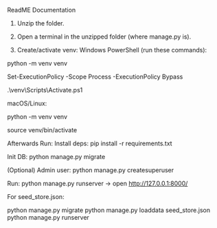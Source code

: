 ReadME Documentation



1. Unzip the folder.


2. Open a terminal in the unzipped folder (where manage.py is).


3. Create/activate venv:
Windows PowerShell (run these commands):

python -m venv venv

Set-ExecutionPolicy -Scope Process -ExecutionPolicy Bypass

.\venv\Scripts\Activate.ps1


macOS/Linux:

python -m venv venv

source venv/bin/activate


Afterwards Run: 
Install deps: pip install -r requirements.txt

Init DB: python manage.py migrate

(Optional) Admin user: python manage.py createsuperuser


Run: python manage.py runserver → open http://127.0.0.1:8000/

For seed_store.json: 

python manage.py migrate
python manage.py loaddata seed_store.json
python manage.py runserver

